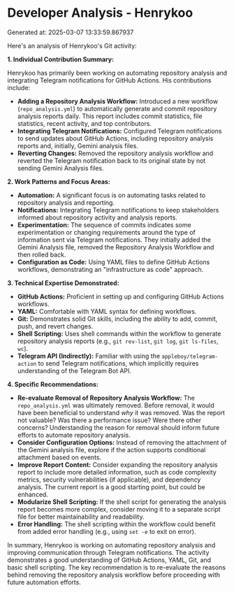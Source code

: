 # Developer Analysis - Henrykoo
Generated at: 2025-03-07 13:33:59.867937

Here's an analysis of Henrykoo's Git activity:

**1. Individual Contribution Summary:**

Henrykoo has primarily been working on automating repository analysis and integrating Telegram notifications for GitHub Actions. His contributions include:

*   **Adding a Repository Analysis Workflow:** Introduced a new workflow (`repo_analysis.yml`) to automatically generate and commit repository analysis reports daily. This report includes commit statistics, file statistics, recent activity, and top contributors.
*   **Integrating Telegram Notifications:** Configured Telegram notifications to send updates about GitHub Actions, including repository analysis reports and, initially, Gemini analysis files.
*   **Reverting Changes:**  Removed the repository analysis workflow and reverted the Telegram notification back to its original state by not sending Gemini Analysis files.

**2. Work Patterns and Focus Areas:**

*   **Automation:** A significant focus is on automating tasks related to repository analysis and reporting.
*   **Notifications:** Integrating Telegram notifications to keep stakeholders informed about repository activity and analysis reports.
*   **Experimentation:** The sequence of commits indicates some experimentation or changing requirements around the type of information sent via Telegram notifications.  They initially added the Gemini Analysis file, removed the Repository Analysis Workflow and then rolled back.
*   **Configuration as Code:**  Using YAML files to define GitHub Actions workflows, demonstrating an "infrastructure as code" approach.

**3. Technical Expertise Demonstrated:**

*   **GitHub Actions:** Proficient in setting up and configuring GitHub Actions workflows.
*   **YAML:** Comfortable with YAML syntax for defining workflows.
*   **Git:**  Demonstrates solid Git skills, including the ability to add, commit, push, and revert changes.
*   **Shell Scripting:**  Uses shell commands within the workflow to generate repository analysis reports (e.g., `git rev-list`, `git log`, `git ls-files`, `wc`).
*   **Telegram API (Indirectly):**  Familiar with using the `appleboy/telegram-action` to send Telegram notifications, which implicitly requires understanding of the Telegram Bot API.

**4. Specific Recommendations:**

*   **Re-evaluate Removal of Repository Analysis Workflow:** The `repo_analysis.yml` was ultimately removed.  Before removal, it would have been beneficial to understand *why* it was removed.  Was the report not valuable? Was there a performance issue? Were there other concerns?  Understanding the reason for removal should inform future efforts to automate repository analysis.
*   **Consider Configuration Options:**  Instead of removing the attachment of the Gemini analysis file, explore if the action supports conditional attachment based on events.
*   **Improve Report Content:**  Consider expanding the repository analysis report to include more detailed information, such as code complexity metrics, security vulnerabilities (if applicable), and dependency analysis.  The current report is a good starting point, but could be enhanced.
*   **Modularize Shell Scripting:**  If the shell script for generating the analysis report becomes more complex, consider moving it to a separate script file for better maintainability and readability.
*   **Error Handling:** The shell scripting within the workflow could benefit from added error handling (e.g., using `set -e` to exit on error).

In summary, Henrykoo is working on automating repository analysis and improving communication through Telegram notifications. The activity demonstrates a good understanding of GitHub Actions, YAML, Git, and basic shell scripting. The key recommendation is to re-evaluate the reasons behind removing the repository analysis workflow before proceeding with future automation efforts.

